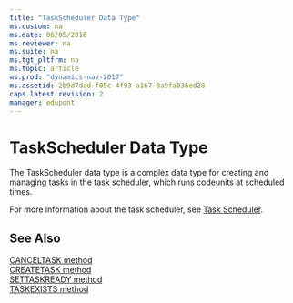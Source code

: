 ```yaml
---
title: "TaskScheduler Data Type"
ms.custom: na
ms.date: 06/05/2016
ms.reviewer: na
ms.suite: na
ms.tgt_pltfrm: na
ms.topic: article
ms.prod: "dynamics-nav-2017"
ms.assetid: 2b9d7dad-f05c-4f93-a167-8a9fa036ed28
caps.latest.revision: 2
manager: edupont
---
```

# TaskScheduler Data Type
The TaskScheduler data type is a complex data type for creating and managing tasks in the task scheduler, which runs codeunits at scheduled times.  

 For more information about the task scheduler, see [Task Scheduler](Task-Scheduler.md).  

## See Also  
 [CANCELTASK method](../methods/devenv-canceltask-method.md)   
 [CREATETASK method](../methods/devenv-createtask-method.md)   
 [SETTASKREADY method](../methods/devenv-settaskready-method.md)   
 [TASKEXISTS method](../methods/devenv-taskexists-method.md)
